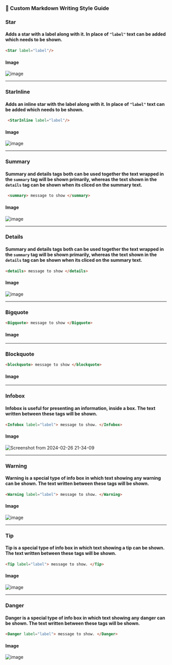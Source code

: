 ### 🚀 Custom Markdown Writing Style Guide

### **Star**

#### Adds a star with a label along with it. In place of `"label"` text can be added which needs to be shown. 

```markdown
<Star label="label"/>
```

#### Image
![image](https://github.com/DhairyaMajmudar/json-schema-website/assets/124715224/936f4561-a37e-42c3-aaad-8ac463ae5d34)


-----------------------------------------------------------------------

### **StarInline**

#### Adds an inline star with the label along with it. In place of `"label"` text can be added which needs to be shown. 
```markdown
 <StarInline label="label"/>
```

#### Image
![image](https://github.com/DhairyaMajmudar/json-schema-website/assets/124715224/5537c8bd-be62-480e-8382-9e20efe233e5)

-----------------------------------------------------------------------


### **Summary**
#### Summary and details tags both can be used together the text wrapped in the `summary` tag will be shown primarily,  whereas the text shown in the `details` tag can be shown when its cliced on the summary text.
 
```markdown
 <summary> message to show </summary>
```
#### Image
![image](https://github.com/DhairyaMajmudar/json-schema-website/assets/124715224/8a9bfd1c-cce6-4859-a3e7-cd7288ae6918)


-----------------------------------------------------------------------

### **Details**
#### Summary and details tags both can be used together the text wrapped in the `summary` tag will be shown primarily,  whereas the text shown in the `details` tag can be shown when its cliced on the summary text.

```markdown
<details> message to show </details>
```
#### Image
![image](https://github.com/DhairyaMajmudar/json-schema-website/assets/124715224/c269910f-9127-496a-a835-31da0d6bee09)

-----------------------------------------------------------------------

### **Bigquote** 

```markdown
<Bigquote> message to show </Bigquote>
```
#### Image

-----------------------------------------------------------------------

### **Blockquote**

 ```markdown
<blockquote> message to show </blockquote>
```

#### Image

-----------------------------------------------------------------------


### **Infobox**
#### Infobox is useful for presenting an information, inside a box. The text written between these tags will be shown.

 ```markdown
<Infobox label="label"> message to show. </Infobox>
```

#### Image
![Screenshot from 2024-02-26 21-34-09](https://github.com/DhairyaMajmudar/json-schema-website/assets/124715224/c25a9d34-387b-46e8-b9fc-f52820a8dda5)

-----------------------------------------------------------------------


### **Warning**
#### Warning is a special type of info box in which text showing any warning can be shown. The text written between these tags will be shown.
```markdown
<Warning label="label"> message to show. </Warning>
```

#### Image

![image](https://github.com/DhairyaMajmudar/json-schema-website/assets/124715224/50595f15-11fb-438e-9a4c-668983016573)

-----------------------------------------------------------------------


### **Tip** 

#### Tip is a special type of info box in which text showing a tip can be shown. The text written between these tags will be shown.
```markdown
<Tip label="label"> message to show. </Tip>
```

#### Image

![image](https://github.com/DhairyaMajmudar/json-schema-website/assets/124715224/0aaa6ef7-ed7f-4ba6-9b5e-42d8914e840d)

-----------------------------------------------------------------------

### **Danger** 

#### Danger is a special type of info box in which text showing any danger can be shown. The text written between these tags will be shown.

```markdown
<Danger label="label"> message to show. </Danger>
```

#### Image

![image](https://github.com/DhairyaMajmudar/json-schema-website/assets/124715224/dc87bd7b-42f2-4670-a64d-bc62eab1c497)


